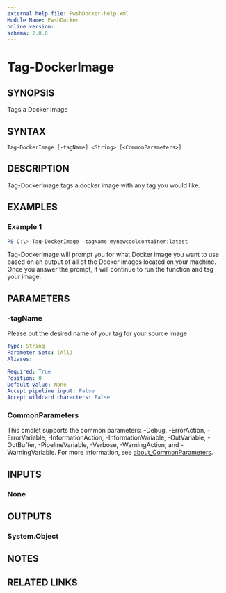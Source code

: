 ```yaml
---
external help file: PwshDocker-help.xml
Module Name: PwshDocker
online version:
schema: 2.0.0
---
```


# Tag-DockerImage

## SYNOPSIS
Tags a Docker image

## SYNTAX

```
Tag-DockerImage [-tagName] <String> [<CommonParameters>]
```

## DESCRIPTION
Tag-DockerImage tags a docker image with any tag you would like.

## EXAMPLES

### Example 1
```powershell
PS C:\> Tag-DockerImage -tagName mynewcoolcontainer:latest
```

Tag-DockerImage will prompt you for what Docker image you want to use based on an output of all of the Docker images located on your machine. Once you answer the prompt, it will continue to run the function and tag your image.

## PARAMETERS

### -tagName
Please put the desired name of your tag for your source image

```yaml
Type: String
Parameter Sets: (All)
Aliases:

Required: True
Position: 0
Default value: None
Accept pipeline input: False
Accept wildcard characters: False
```

### CommonParameters
This cmdlet supports the common parameters: -Debug, -ErrorAction, -ErrorVariable, -InformationAction, -InformationVariable, -OutVariable, -OutBuffer, -PipelineVariable, -Verbose, -WarningAction, and -WarningVariable. For more information, see [about_CommonParameters](http://go.microsoft.com/fwlink/?LinkID=113216).

## INPUTS

### None

## OUTPUTS

### System.Object
## NOTES

## RELATED LINKS
